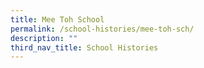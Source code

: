 ```yaml
---
title: Mee Toh School
permalink: /school-histories/mee-toh-sch/
description: ""
third_nav_title: School Histories
---
```

